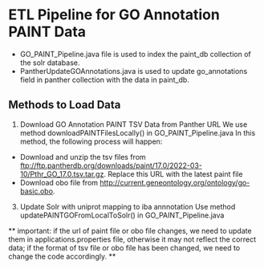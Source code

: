 # ETL Pipeline for GO Annotation PAINT Data

- GO_PAINT_Pipeline.java file is used to index the paint_db collection of the solr database.
- PantherUpdateGOAnnotations.java is used to update go_annotations field in panther collection with the data in paint_db.

## Methods to Load Data

1. Download GO Annotation PAINT TSV Data from Panther URL
   We use method downloadPAINTFilesLocally() in GO_PAINT_Pipeline.java
   In this method, the following process will happen:

- Download and unzip the tsv files from <ftp://ftp.pantherdb.org/downloads/paint/17.0/2022-03-10/Pthr_GO_17.0.tsv.tar.gz>. Replace this URL with the latest paint file
- Download obo file from <http://current.geneontology.org/ontology/go-basic.obo>.

3. Update Solr with uniprot mapping to iba annnotation
   Use method updatePAINTGOFromLocalToSolr() in GO_PAINT_Pipeline.java

** important: if the url of paint file or obo file changes, we need to update them in applications.properties file, otherwise it may not reflect the correct data; if the format of tsv file or obo file has been changed, we need to change the code accordingly. **
